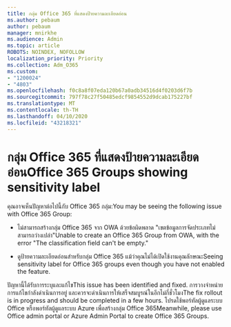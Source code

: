 ```yaml
---
title: กลุ่ม Office 365 ที่แสดงป้ายความละเอียดอ่อน
ms.author: pebaum
author: pebaum
manager: mnirkhe
ms.audience: Admin
ms.topic: article
ROBOTS: NOINDEX, NOFOLLOW
localization_priority: Priority
ms.collection: Adm_O365
ms.custom:
- "1200024"
- "4803"
ms.openlocfilehash: f0c8a8f07eda120b67a0adb34516d4f0203d6f7b
ms.sourcegitcommit: 797f78c27f50485edcf9854552d9dcab175227bf
ms.translationtype: MT
ms.contentlocale: th-TH
ms.lasthandoff: 04/10/2020
ms.locfileid: "43218321"
---
```

# <a name="office-365-groups-showing-sensitivity-label"></a><span data-ttu-id="ccf77-102">กลุ่ม Office 365 ที่แสดงป้ายความละเอียดอ่อน</span><span class="sxs-lookup"><span data-stu-id="ccf77-102">Office 365 Groups showing sensitivity label</span></span>

<span data-ttu-id="ccf77-103">คุณอาจเห็นปัญหาต่อไปนี้กับ Office 365 กลุ่ม:</span><span class="sxs-lookup"><span data-stu-id="ccf77-103">You may be seeing the following issue with Office 365 Group:</span></span>

- <span data-ttu-id="ccf77-104">ไม่สามารถสร้างกลุ่ม Office 365 จาก OWA ด้วยข้อผิดพลาด "เขตข้อมูลการจัดประเภทไม่สามารถว่างเปล่า"</span><span class="sxs-lookup"><span data-stu-id="ccf77-104">Unable to create an Office 365 Group from OWA, with the error "The classification field can't be empty."</span></span>

- <span data-ttu-id="ccf77-105">ดูป้ายความละเอียดอ่อนสําหรับกลุ่ม Office 365 แม้ว่าคุณไม่ได้เปิดใช้งานคุณลักษณะ</span><span class="sxs-lookup"><span data-stu-id="ccf77-105">Seeing sensitivity label for Office 365 groups even though you have not enabled the feature.</span></span>

<span data-ttu-id="ccf77-106">ปัญหานี้ได้รับการระบุและแก้ไข</span><span class="sxs-lookup"><span data-stu-id="ccf77-106">This issue has been identified and fixed.</span></span> <span data-ttu-id="ccf77-107">การวางจําหน่ายการแก้ไขกําลังดําเนินการอยู่ และควรจะดําเนินการให้เสร็จสมบูรณ์ในอีกไม่กี่ชั่วโมง</span><span class="sxs-lookup"><span data-stu-id="ccf77-107">The fix rollout is in progress and should be completed in a few hours.</span></span> <span data-ttu-id="ccf77-108">โปรดใช้พอร์ทัลผู้ดูแลระบบ Office หรือพอร์ทัลผู้ดูแลระบบ Azure เพื่อสร้างกลุ่ม Office 365</span><span class="sxs-lookup"><span data-stu-id="ccf77-108">Meanwhile, please use Office admin portal or Azure Admin Portal to create Office 365 Groups.</span></span>  
